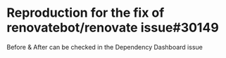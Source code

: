 # Reproduction for the fix of renovatebot/renovate issue#30149

Before & After can be checked in the Dependency Dashboard issue


